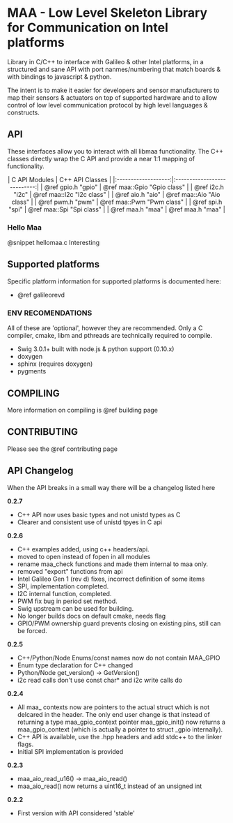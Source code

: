 MAA - Low Level Skeleton Library for Communication on Intel platforms
==============

Library in C/C++ to interface with Galileo & other Intel platforms, in a
structured and sane API with port nanmes/numbering that match boards & with
bindings to javascript & python.

The intent is to make it easier for developers and sensor manufacturers to map
their sensors & actuators on top of supported hardware and to allow control of
low level communication protocol by high level languages & constructs.

## API

These interfaces allow you to interact with all libmaa functionality. The C++
classes directly wrap the C API and provide a near 1:1 mapping of
functionality.

<center>
| C API Modules       | C++ API Classes             |
|:-------------------:|:---------------------------:|
| @ref gpio.h "gpio"  | @ref maa::Gpio "Gpio class" |
| @ref i2c.h "i2c"    | @ref maa::I2c "I2c class"   |
| @ref aio.h "aio"    | @ref maa::Aio "Aio class"   |
| @ref pwm.h "pwm"    | @ref maa::Pwm "Pwm class"   |
| @ref spi.h "spi"    | @ref maa::Spi "Spi class"   |
| @ref maa.h "maa"    | @ref maa.h "maa"            |
</center>

### Hello Maa
@snippet hellomaa.c Interesting

## Supported platforms

Specific platform information for supported platforms is documented here:

- @ref galileorevd

### ENV RECOMENDATIONS

All of these are 'optional', however they are recommended. Only a C compiler,
cmake, libm and pthreads are technically required to compile.

- Swig 3.0.1+ built with node.js & python support (0.10.x)
- doxygen
- sphinx (requires doxygen)
- pygments

## COMPILING

More information on compiling is @ref building page

## CONTRIBUTING

Please see the @ref contributing page

## API Changelog

When the API breaks in a small way there will be a changelog listed here

**0.2.7**
  * C++ API now uses basic types and not unistd types as C
  * Clearer and consistent use of unistd tpyes in C api

**0.2.6**
  * C++ examples added, using c++ headers/api.
  * moved to open instead of fopen in all modules
  * rename maa_check functions and made them internal to maa only.
  * removed "export" functions from api
  * Intel Galileo Gen 1 (rev d) fixes, incorrect definition of some items
  * SPI, implementation completed.
  * I2C internal function, completed.
  * PWM fix bug in period set method.
  * Swig upstream can be used for building.
  * No longer builds docs on default cmake, needs flag
  * GPIO/PWM ownership guard prevents closing on existing pins, still can be forced.

**0.2.5**
  * C++/Python/Node Enums/const names now do not contain MAA_GPIO
  * Enum type declaration for C++ changed
  * Python/Node get_version() -> GetVersion()
  * i2c read calls don't use const char* and i2c write calls do

**0.2.4**
  * All maa_ contexts now are pointers to the actual struct which is not
    delcared in the header. The only end user change is that instead of
    returning a type maa_gpio_context pointer maa_gpio_init() now returns a
    maa_gpio_context (which is actually a pointer to struct _gpio internally).
  * C++ API is available, use the .hpp headers and add stdc++  to the linker
    flags.
  * Initial SPI implementation is provided

**0.2.3**
  * maa_aio_read_u16() -> maa_aio_read()
  * maa_aio_read() now returns a uint16_t instead of an unsigned int

**0.2.2**
  * First version with API considered 'stable'

